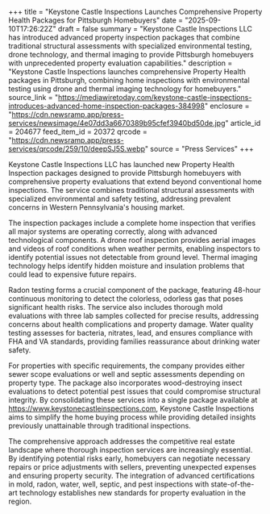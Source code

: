 +++
title = "Keystone Castle Inspections Launches Comprehensive Property Health Packages for Pittsburgh Homebuyers"
date = "2025-09-10T17:26:22Z"
draft = false
summary = "Keystone Castle Inspections LLC has introduced advanced property inspection packages that combine traditional structural assessments with specialized environmental testing, drone technology, and thermal imaging to provide Pittsburgh homebuyers with unprecedented property evaluation capabilities."
description = "Keystone Castle Inspections launches comprehensive Property Health packages in Pittsburgh, combining home inspections with environmental testing using drone and thermal imaging technology for homebuyers."
source_link = "https://mediawiretoday.com/keystone-castle-inspections-introduces-advanced-home-inspection-packages-384998"
enclosure = "https://cdn.newsramp.app/press-services/newsimage/4e07dd3a6670389b95cfef3940bd50de.jpg"
article_id = 204677
feed_item_id = 20372
qrcode = "https://cdn.newsramp.app/press-services/qrcode/259/10/deepSJ5S.webp"
source = "Press Services"
+++

<p>Keystone Castle Inspections LLC has launched new Property Health Inspection packages designed to provide Pittsburgh homebuyers with comprehensive property evaluations that extend beyond conventional home inspections. The service combines traditional structural assessments with specialized environmental and safety testing, addressing prevalent concerns in Western Pennsylvania's housing market.</p><p>The inspection packages include a complete home inspection that verifies all major systems are operating correctly, along with advanced technological components. A drone roof inspection provides aerial images and videos of roof conditions when weather permits, enabling inspectors to identify potential issues not detectable from ground level. Thermal imaging technology helps identify hidden moisture and insulation problems that could lead to expensive future repairs.</p><p>Radon testing forms a crucial component of the package, featuring 48-hour continuous monitoring to detect the colorless, odorless gas that poses significant health risks. The service also includes thorough mold evaluations with three lab samples collected for precise results, addressing concerns about health complications and property damage. Water quality testing assesses for bacteria, nitrates, lead, and ensures compliance with FHA and VA standards, providing families reassurance about drinking water safety.</p><p>For properties with specific requirements, the company provides either sewer scope evaluations or well and septic assessments depending on property type. The package also incorporates wood-destroying insect evaluations to detect potential pest issues that could compromise structural integrity. By consolidating these services into a single package available at <a href="https://www.keystonecastleinspections.com" rel="nofollow" target="_blank">https://www.keystonecastleinspections.com</a>, Keystone Castle Inspections aims to simplify the home buying process while providing detailed insights previously unattainable through traditional inspections.</p><p>The comprehensive approach addresses the competitive real estate landscape where thorough inspection services are increasingly essential. By identifying potential risks early, homebuyers can negotiate necessary repairs or price adjustments with sellers, preventing unexpected expenses and ensuring property security. The integration of advanced certifications in mold, radon, water, well, septic, and pest inspections with state-of-the-art technology establishes new standards for property evaluation in the region.</p>
